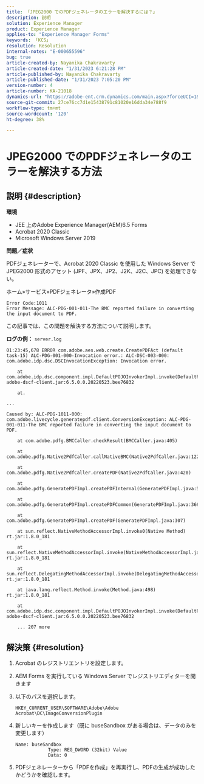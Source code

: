 ```yaml
---
title: 「JPEG2000 でのPDFジェネレータのエラーを解決するには？」
description: 説明
solution: Experience Manager
product: Experience Manager
applies-to: "Experience Manager Forms"
keywords: 「KCS」
resolution: Resolution
internal-notes: "E-000655596"
bug: true
article-created-by: Nayanika Chakravarty
article-created-date: "1/31/2023 6:21:28 PM"
article-published-by: Nayanika Chakravarty
article-published-date: "1/31/2023 7:05:20 PM"
version-number: 4
article-number: KA-21018
dynamics-url: "https://adobe-ent.crm.dynamics.com/main.aspx?forceUCI=1&pagetype=entityrecord&etn=knowledgearticle&id=a389240e-94a1-ed11-aad1-6045bd0063aa"
source-git-commit: 27ce76cc7d1e15438791c81020e16dda34e788f9
workflow-type: tm+mt
source-wordcount: '120'
ht-degree: 38%

---
```


# JPEG2000 でのPDFジェネレータのエラーを解決する方法

## 説明 {#description}


<b>環境</b>

- JEE 上のAdobe Experience Manager(AEM)6.5 Forms
- Acrobat 2020 Classic
- Microsoft Windows Server 2019

<b>問題／症状</b>

PDFジェネレーターで、Acrobat 2020 Classic を使用した Windows Server でJPEG2000 形式のアセット (JPF、JPX、JP2、J2K、J2C、JPC) を処理できない。

ホーム»サービス»PDFジェネレータ»作成PDF


```
Error Code:1011 
Error Message: ALC-PDG-001-011-The BMC reported failure in converting the input document to PDF.
```


この記事では、この問題を解決する方法について説明します。

<b>ログの例：</b>
`server.log`


```
01:23:45,678 ERROR com.adobe.aes.web.create.CreatePDFAct (default task-15) ALC-PDG-001-000-Invocation error.: ALC-DSC-003-000: com.adobe.idp.dsc.DSCInvocationException: Invocation error.

    at com.adobe.idp.dsc.component.impl.DefaultPOJOInvokerImpl.invoke(DefaultPOJOInvokerImpl.java:152) adobe-dscf-client.jar:6.5.0.0.20220523.bee76832

    at.

...

Caused by: ALC-PDG-1011-000: com.adobe.livecycle.generatepdf.client.ConversionException: ALC-PDG-001-011-The BMC reported failure in converting the input document to PDF.

    at com.adobe.pdfg.BMCCaller.checkResult(BMCCaller.java:405)

    at com.adobe.pdfg.Native2PdfCaller.callNativeBMC(Native2PdfCaller.java:1229)

    at com.adobe.pdfg.Native2PdfCaller.createPDF(Native2PdfCaller.java:420)

    at com.adobe.pdfg.GeneratePDFImpl.createPDFInternal(GeneratePDFImpl.java:527)

    at com.adobe.pdfg.GeneratePDFImpl.createPDFCommon(GeneratePDFImpl.java:366)

    at com.adobe.pdfg.GeneratePDFImpl.createPDF(GeneratePDFImpl.java:307)

    at sun.reflect.NativeMethodAccessorImpl.invoke0(Native Method) rt.jar:1.8.0_181

    at sun.reflect.NativeMethodAccessorImpl.invoke(NativeMethodAccessorImpl.java:62) rt.jar:1.8.0_181

    at sun.reflect.DelegatingMethodAccessorImpl.invoke(DelegatingMethodAccessorImpl.java:43) rt.jar:1.8.0_181

    at java.lang.reflect.Method.invoke(Method.java:498) rt.jar:1.8.0_181

    at com.adobe.idp.dsc.component.impl.DefaultPOJOInvokerImpl.invoke(DefaultPOJOInvokerImpl.java:118) adobe-dscf-client.jar:6.5.0.0.20220523.bee76832

    ... 207 more
```



## 解決策 {#resolution}


1. Acrobat のレジストリエントリを設定します。
2. AEM Forms を実行している Windows Server でレジストリエディターを開きます
3. 以下のパスを選択します。

   `HKEY_CURRENT_USER\SOFTWARE\Adobe\Adobe Acrobat\DC\ImageConversionPlugin`
4. 新しいキーを作成します（既に buseSandbox がある場合は、データのみを変更します）


   ```
   Name: buseSandbox
               Type: REG_DWORD (32bit) Value
               Data: 0
   ```
5. PDFジェネレーターから「PDFを作成」を再実行し、PDFの生成が成功したかどうかを確認します。

